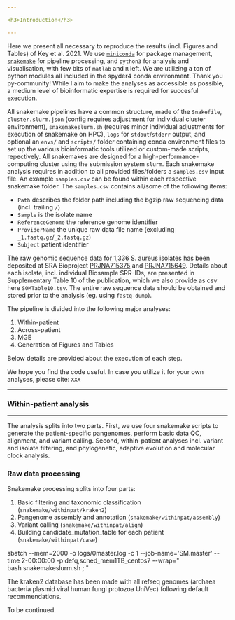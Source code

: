 ```yaml
---

<h3>Introduction</h3>  

---  
```


Here we present all necessary to reproduce the results (incl. Figures and Tables) of Key et al. 2021. We use [`miniconda`](https://conda.io/en/latest/miniconda.html) for package management, [`snakemake`](https://snakemake.readthedocs.io/en/stable/) for pipeline processing, and `python3` for analysis and visualisation, with few bits of `matlab` and `R` left. We are utilizing a ton of python modules all included in the spyder4 conda environment. Thank you py-community! While I aim to make the analyses as accessible as possible, a medium level of bioinformatic expertise is required for succesful execution.

All snakemake pipelines have a common structure, made of the `Snakefile`, `cluster.slurm.json` (config requires adjustment for individual cluster environment), `snakemakeslurm.sh` (requires minor individual adjustments for execution of snakemake on HPC), `logs` for `stdout`/`stderr` output, and optional an `envs/` and `scripts/` folder containing conda environment files to set up the various bioinformatic tools utilized or custom-made scripts, repectively. All snakemakes are designed for a high-performance-computing cluster using the submission system `slurm`. Each snakemake analysis requires in addition to all provided files/folders a `samples.csv` input file. An example `samples.csv` can be found within each respective snakemake folder. The `samples.csv` contains all/some of the following items: 
- `Path` describes the folder path including the bgzip raw sequencing data (incl. trailing `/`)
- `Sample` is the isolate name
- `ReferenceGenome` the reference genome identifier
- `ProviderName` the unique raw data file name (excluding `_1.fastq.gz`/`_2.fastq.gz`)
- `Subject` patient identifier

The raw genomic sequence data for 1,336 S. aureus isolates has been deposited at SRA Bioproject [PRJNA715375](https://www.ncbi.nlm.nih.gov/bioproject/PRJNA715375/) and [PRJNA715649](https://www.ncbi.nlm.nih.gov/bioproject/PRJNA715649/). Details about each isolate, incl. individual Biosample SRR-IDs, are presented in Supplementary Table 10 of the publication, which we also provide as csv here `SOMTable10.tsv`. The entire raw sequence data should be obtained and stored prior to the analysis (eg.  using `fastq-dump`).

The pipeline is divided into the following major analyses:
1. Within-patient
2. Across-patient
3. MGE
4. Generation of Figures and Tables

Below details are provided about the execution of each step.

We hope you find the code useful. In case you utilize it for your own analyses, please cite: `XXX`

---

<h3>Within-patient analysis</h3>  

---

The analysis splits into two parts. First, we use four snakemake scripts to generate the patient-specific pangenomes, perform basic data QC, alignment, and variant calling. Second, within-patient analyses incl. variant and isolate filtering, and phylogenetic, adaptive evolution and molecular clock analysis.

<h3>Raw data processing</h3>  

Snakemake processing splits into four parts:
1. Basic filtering and taxonomic classification (`snakemake/withinpat/kraken2`)
2. Pangenome assembly and annotation (`snakemake/withinpat/assembly`)
3. Variant calling (`snakemake/withinpat/align`)
4. Building candidate_mutation_table for each patient (`snakemake/withinpat/case`)

 sbatch --mem=2000 -o logs/0master.log -c 1 --job-name='SM.master' --time 2-00:00:00 -p defq,sched_mem1TB_centos7 --wrap="\
 bash snakemakeslurm.sh ; "

The kraken2 database has been made with all refseq genomes (archaea bacteria plasmid viral human fungi protozoa UniVec) following default recommendations.



To be continued.



